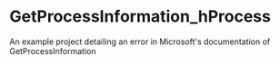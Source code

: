# GetProcessInformation_hProcess
An example project detailing an error in Microsoft's documentation of GetProcessInformation
